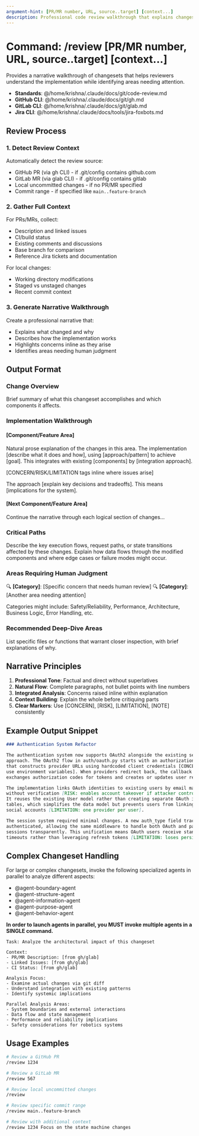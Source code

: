 ```yaml
---
argument-hint: [PR/MR number, URL, source..target] [context...]
description: Professional code review walkthrough that explains changes while highlighting concerns inline
---
```


# Command: /review [PR/MR number, URL, source..target] [context...]

Provides a narrative walkthrough of changesets that helps reviewers understand the implementation while identifying areas needing attention.

- **Standards**: @/home/krishna/.claude/docs/git/code-review.md
- **GitHub CLI**: @/home/krishna/.claude/docs/git/gh.md
- **GitLab CLI**: @/home/krishna/.claude/docs/git/glab.md
- **Jira CLI**: @/home/krishna/.claude/docs/tools/jira-foxbots.md

## Review Process

### 1. Detect Review Context

Automatically detect the review source:

- GitHub PR (via gh CLI) - if .git/config contains github.com
- GitLab MR (via glab CLI) - if .git/config contains gitlab
- Local uncommitted changes - if no PR/MR specified
- Commit range - if specified like `main..feature-branch`

### 2. Gather Full Context

For PRs/MRs, collect:

- Description and linked issues
- CI/build status
- Existing comments and discussions
- Base branch for comparison
- Reference Jira tickets and documentation

For local changes:

- Working directory modifications
- Staged vs unstaged changes
- Recent commit context

### 3. Generate Narrative Walkthrough

Create a professional narrative that:

- Explains what changed and why
- Describes how the implementation works
- Highlights concerns inline as they arise
- Identifies areas needing human judgment

## Output Format

### Change Overview

Brief summary of what this changeset accomplishes and which components it affects.

### Implementation Walkthrough

#### [Component/Feature Area]

Natural prose explanation of the changes in this area. The implementation [describe what it does and how], using [approach/pattern] to achieve [goal]. This integrates with existing [components] by [integration approach].

[CONCERN/RISK/LIMITATION tags inline where issues arise]

The approach [explain key decisions and tradeoffs]. This means [implications for the system].

#### [Next Component/Feature Area]

Continue the narrative through each logical section of changes...

### Critical Paths

Describe the key execution flows, request paths, or state transitions affected by these changes. Explain how data flows through the modified components and where edge cases or failure modes might occur.

### Areas Requiring Human Judgment

🔍 **[Category]**: [Specific concern that needs human review]
🔍 **[Category]**: [Another area needing attention]

Categories might include: Safety/Reliability, Performance, Architecture, Business Logic, Error Handling, etc.

### Recommended Deep-Dive Areas

List specific files or functions that warrant closer inspection, with brief explanations of why.

## Narrative Principles

1. **Professional Tone**: Factual and direct without superlatives
2. **Natural Flow**: Complete paragraphs, not bullet points with line numbers
3. **Integrated Analysis**: Concerns raised inline within explanation
4. **Context Building**: Explain the whole before critiquing parts
5. **Clear Markers**: Use [CONCERN], [RISK], [LIMITATION], [NOTE] consistently

## Example Output Snippet

```markdown
### Authentication System Refactor

The authentication system now supports OAuth2 alongside the existing session-based
approach. The OAuth2 flow in auth/oauth.py starts with an authorization endpoint
that constructs provider URLs using hardcoded client credentials [CONCERN: should
use environment variables]. When providers redirect back, the callback handler
exchanges authorization codes for tokens and creates or updates user records.

The implementation links OAuth identities to existing users by email matching
without verification [RISK: enables account takeover if attacker controls email].
It reuses the existing User model rather than creating separate OAuth identity
tables, which simplifies the data model but prevents users from linking multiple
social accounts [LIMITATION: one provider per user].

The session system required minimal changes. A new auth_type field tracks how users
authenticated, allowing the same middleware to handle both OAuth and password-based
sessions transparently. This unification means OAuth users receive standard session
timeouts rather than leveraging refresh tokens [LIMITATION: loses persistent auth benefit].
```

## Complex Changeset Handling

For large or complex changesets, invoke the following specialized agents in parallel to analyze different aspects:

- @agent-boundary-agent
- @agent-structure-agent
- @agent-information-agent
- @agent-purpose-agent
- @agent-behavior-agent

**In order to launch agents in parallel, you MUST invoke multiple agents in a SINGLE command.**

```
Task: Analyze the architectural impact of this changeset

Context:
- PR/MR Description: [from gh/glab]
- Linked Issues: [from gh/glab]
- CI Status: [from gh/glab]

Analysis Focus:
- Examine actual changes via git diff
- Understand integration with existing patterns
- Identify systemic implications

Parallel Analysis Areas:
- System boundaries and external interactions
- Data flow and state management
- Performance and reliability implications
- Safety considerations for robotics systems
```

## Usage Examples

```bash
# Review a GitHub PR
/review 1234

# Review a GitLab MR
/review 567

# Review local uncommitted changes
/review

# Review specific commit range
/review main..feature-branch

# Review with additional context
/review 1234 Focus on the state machine changes
```

